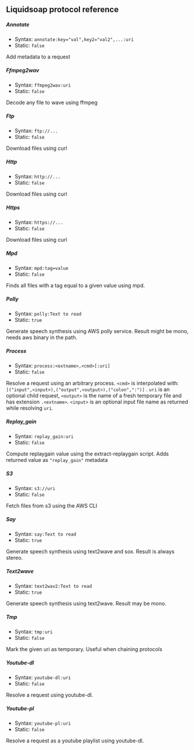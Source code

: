 ## Liquidsoap protocol reference
##### Annotate
* Syntax: `annotate:key="val",key2="val2",...:uri`
* Static: `false`

Add metadata to a request

##### Ffmpeg2wav
* Syntax: `ffmpeg2wav:uri`
* Static: `false`

Decode any file to wave using ffmpeg

##### Ftp
* Syntax: `ftp://...`
* Static: `false`

Download files using curl

##### Http
* Syntax: `http://...`
* Static: `false`

Download files using curl

##### Https
* Syntax: `https://...`
* Static: `false`

Download files using curl

##### Mpd
* Syntax: `mpd:tag=value`
* Static: `false`

Finds all files with a tag equal to a given value using mpd.

##### Polly
* Syntax: `polly:Text to read`
* Static: `true`

Generate speech synthesis using AWS polly service. Result might be mono, needs aws binary in the path.

##### Process
* Syntax: `process:<extname>,<cmd>[:uri]`
* Static: `false`

Resolve a request using an arbitrary process. `<cmd>` is interpolated with: ```
[("input",<input>),("output",<output>),("colon",":")]```
. `uri` is an optional child request, `<output>` is the name of a fresh temporary file and has extension `.<extname>`. `<input>` is an optional input file name as returned while resolving `uri`.

##### Replay_gain
* Syntax: `replay_gain:uri`
* Static: `false`

Compute replaygain value using the extract-replaygain script. Adds returned value as `"replay_gain"` metadata

##### S3
* Syntax: `s3://uri`
* Static: `false`

Fetch files from s3 using the AWS CLI

##### Say
* Syntax: `say:Text to read`
* Static: `true`

Generate speech synthesis using text2wave and sox. Result is always stereo.

##### Text2wave
* Syntax: `text2wav2:Text to read`
* Static: `true`

Generate speech synthesis using text2wave. Result may be mono.

##### Tmp
* Syntax: `tmp:uri`
* Static: `false`

Mark the given uri as temporary. Useful when chaining protocols

##### Youtube-dl
* Syntax: `youtube-dl:uri`
* Static: `false`

Resolve a request using youtube-dl.

##### Youtube-pl
* Syntax: `youtube-pl:uri`
* Static: `false`

Resolve a request as a youtube playlist using youtube-dl.


